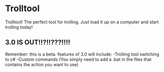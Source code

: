 # Trolltool
Trolltool! The perfect tool for trolling. Just load it up on a computer and start trolling today!

## 3.0 IS OUT!!?!!???!!!!
Remember: this is a beta.
                                                                                                                                                                                                                                                                          features of 3.0 will include:                                                                                                                                                                                                                                                     -Trolling tool switching to c#                                                                                                                                                                                                                                                    -Custom commands (You simply need to add a .bat in the files that contains the action you want to use)
